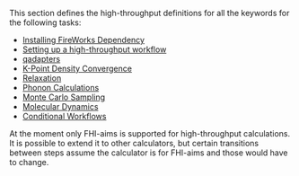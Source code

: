 This section defines the high-throughput definitions for all the keywords for the following tasks:

- [Installing FireWorks Dependency](../../Installation/0_setup)
- [Setting up a high-throughput workflow](../1_general_high_throughput)
- [qadapters](../2_qadapter)
- [K-Point Density Convergence](../3_optimize_k_grid)
- [Relaxation](../4_relaxation)
- [Phonon Calculations](../5_phonons)
- [Monte Carlo Sampling](../6_statistical_sampling)
- [Molecular Dynamics](../7_md)
- [Conditional Workflows](../8_stop_if)

At the moment only FHI-aims is supported for high-throughput calculations. It is possible to extend it to other calculators, but certain transitions between steps assume the calculator is for FHI-aims and those would have to change.
